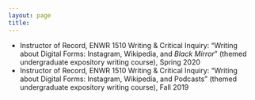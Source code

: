```yaml
---
layout: page
title: 
---
```


<ul>
<li>Instructor of Record, ENWR 1510 Writing & Critical Inquiry: “Writing about Digital Forms: Instagram, Wikipedia, and <i>Black Mirror</i>” (themed undergraduate expository writing course), Spring 2020
<li>Instructor of Record, ENWR 1510 Writing & Critical Inquiry: “Writing about Digital Forms: Instagram, Wikipedia, and Podcasts” (themed undergraduate expository writing course), Fall 2019 </li>
</ul>

